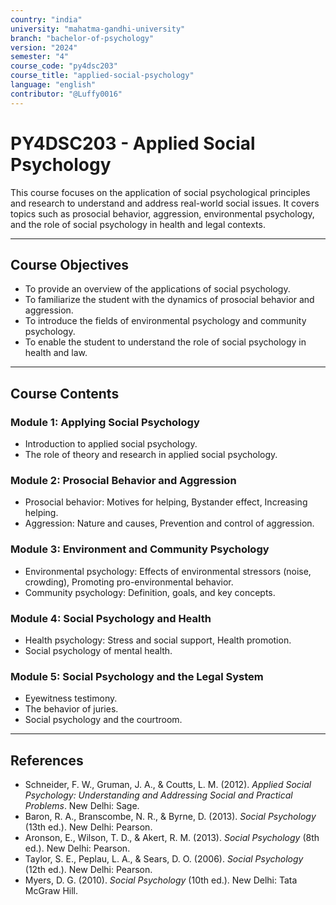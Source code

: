 ```yaml
---
country: "india"
university: "mahatma-gandhi-university"
branch: "bachelor-of-psychology"
version: "2024"
semester: "4"
course_code: "py4dsc203"
course_title: "applied-social-psychology"
language: "english"
contributor: "@Luffy0016"
---
```

# PY4DSC203 - Applied Social Psychology

This course focuses on the application of social psychological principles and research to understand and address real-world social issues. It covers topics such as prosocial behavior, aggression, environmental psychology, and the role of social psychology in health and legal contexts.

---
## Course Objectives

* To provide an overview of the applications of social psychology.
* To familiarize the student with the dynamics of prosocial behavior and aggression.
* To introduce the fields of environmental psychology and community psychology.
* To enable the student to understand the role of social psychology in health and law.

---
## Course Contents

### Module 1: Applying Social Psychology
* Introduction to applied social psychology.
* The role of theory and research in applied social psychology.

### Module 2: Prosocial Behavior and Aggression
* Prosocial behavior: Motives for helping, Bystander effect, Increasing helping.
* Aggression: Nature and causes, Prevention and control of aggression.

### Module 3: Environment and Community Psychology
* Environmental psychology: Effects of environmental stressors (noise, crowding), Promoting pro-environmental behavior.
* Community psychology: Definition, goals, and key concepts.

### Module 4: Social Psychology and Health
* Health psychology: Stress and social support, Health promotion.
* Social psychology of mental health.

### Module 5: Social Psychology and the Legal System
* Eyewitness testimony.
* The behavior of juries.
* Social psychology and the courtroom.

---
## References
* Schneider, F. W., Gruman, J. A., & Coutts, L. M. (2012). *Applied Social Psychology: Understanding and Addressing Social and Practical Problems*. New Delhi: Sage.
* Baron, R. A., Branscombe, N. R., & Byrne, D. (2013). *Social Psychology* (13th ed.). New Delhi: Pearson.
* Aronson, E., Wilson, T. D., & Akert, R. M. (2013). *Social Psychology* (8th ed.). New Delhi: Pearson.
* Taylor, S. E., Peplau, L. A., & Sears, D. O. (2006). *Social Psychology* (12th ed.). New Delhi: Pearson.
* Myers, D. G. (2010). *Social Psychology* (10th ed.). New Delhi: Tata McGraw Hill.